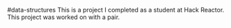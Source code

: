 #data-structures
This is a project I completed as a student at Hack Reactor. This project was worked on with a pair.
